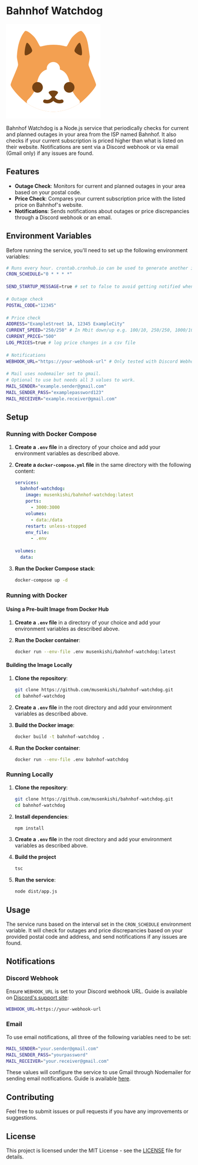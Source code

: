# Bahnhof Watchdog

![](assets/bwatchdog.svg)

Bahnhof Watchdog is a Node.js service that periodically checks for current and planned outages in your area from the ISP named Bahnhof. It also checks if your current subscription is priced higher than what is listed on their website. Notifications are sent via a Discord webhook or via email (Gmail only) if any issues are found.

## Features

- **Outage Check**: Monitors for current and planned outages in your area based on your postal code.
- **Price Check**: Compares your current subscription price with the listed price on Bahnhof's website.
- **Notifications**: Sends notifications about outages or price discrepancies through a Discord webhook or an email.

## Environment Variables

Before running the service, you'll need to set up the following environment variables:

```bash
# Runs every hour. crontab.cronhub.io can be used to generate another interval
CRON_SCHEDULE="0 * * * *" 

SEND_STARTUP_MESSAGE=true # set to false to avoid getting notified when the service starts

# Outage check
POSTAL_CODE="12345"

# Price check
ADDRESS="ExampleStreet 1A, 12345 ExampleCity"
CURRENT_SPEED="250/250" # In Mbit down/up e.g. 100/10, 250/250, 1000/1000...
CURRENT_PRICE="500"
LOG_PRICES=true # log price changes in a csv file

# Notifications
WEBHOOK_URL="https://your-webhook-url" # Only tested with Discord Webhook bot

# Mail uses nodemailer set to gmail.
# Optional to use but needs all 3 values to work.
MAIL_SENDER="example.sender@gmail.com"
MAIL_SENDER_PASS="examplepassword123"
MAIL_RECEIVER="example.receiver@gmail.com"
```

## Setup

### Running with Docker Compose

1. **Create a `.env` file** in a directory of your choice and add your environment variables as described above.

2. **Create a `docker-compose.yml` file** in the same directory with the following content:

    ```yaml
    services:
      bahnhof-watchdog:
        image: musenkishi/bahnhof-watchdog:latest
        ports:
          - 3000:3000
        volumes:
          - data:/data
        restart: unless-stopped
        env_file:
          - .env
    
    volumes:
      data:
    ```

3. **Run the Docker Compose stack**:

    ```bash
    docker-compose up -d
    ```

### Running with Docker

#### Using a Pre-built Image from Docker Hub

1. **Create a `.env` file** in a directory of your choice and add your environment variables as described above.

2. **Run the Docker container**:

    ```bash
    docker run --env-file .env musenkishi/bahnhof-watchdog:latest
    ```

#### Building the Image Locally

1. **Clone the repository**:

    ```bash
    git clone https://github.com/musenkishi/bahnhof-watchdog.git
    cd bahnhof-watchdog
    ```

2. **Create a `.env` file** in the root directory and add your environment variables as described above.

3. **Build the Docker image**:

    ```bash
    docker build -t bahnhof-watchdog .
    ```

4. **Run the Docker container**:

    ```bash
    docker run --env-file .env bahnhof-watchdog
    ```

### Running Locally

1. **Clone the repository**:

    ```bash
    git clone https://github.com/musenkishi/bahnhof-watchdog.git
    cd bahnhof-watchdog
    ```

2. **Install dependencies**:

    ```bash
    npm install
    ```

3. **Create a `.env` file** in the root directory and add your environment variables as described above.

4. **Build the project**

    ```bash
    tsc
    ```

5. **Run the service**:

    ```bash
    node dist/app.js
    ```

## Usage

The service runs based on the interval set in the `CRON_SCHEDULE` environment variable. It will check for outages and price discrepancies based on your provided postal code and address, and send notifications if any issues are found.

## Notifications

### Discord Webhook

Ensure `WEBHOOK_URL` is set to your Discord webhook URL. Guide is available on [Discord's support site](https://support.discord.com/hc/en-us/articles/228383668-Intro-to-Webhooks):

```bash
WEBHOOK_URL=https://your-webhook-url
```

### Email

To use email notifications, all three of the following variables need to be set:

```bash
MAIL_SENDER="your.sender@gmail.com"
MAIL_SENDER_PASS="yourpassword"
MAIL_RECEIVER="your.receiver@gmail.com"
```

These values will configure the service to use Gmail through Nodemailer for sending email notifications. Guide is available [here](https://nodemailer.com/usage/using-gmail/).

## Contributing

Feel free to submit issues or pull requests if you have any improvements or suggestions.

## License

This project is licensed under the MIT License - see the [LICENSE](LICENSE) file for details.
